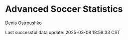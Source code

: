 # Advanced Soccer Statistics
Denis Ostroushko

<!-- gfm -->

Last successful data update: 2025-03-08 18:59:33 CST
